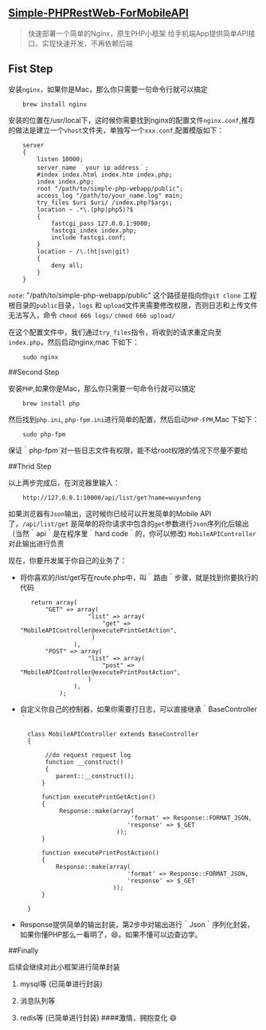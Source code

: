 ## [Simple-PHPRestWeb-ForMobileAPI](https://github.com/wuyunfeng/Simple-PHPRestWeb-ForMobileAPI.git)

> 快速部署一个简单的Nginx，原生PHP小框架 给手机端App提供简单API接口，实现快速开发，不再依赖后端

## Fist Step

安装`nginx`，如果你是Mac，那么你只需要一句命令行就可以搞定
		
		brew install nginx
安装的位置在/usr/local下，这时候你需要找到nginx的配置文件`nginx.conf`,推荐的做法是建立一个`vhost`文件夹，单独写一个`xxx.conf`,配置模版如下：
		
		server
		{
			listen 10000;
			server_name ｀your ip address｀;
			#index index.html index.htm index.php;
			index index.php;
			root "/path/to/simple-php-webapp/public";
			access_log "/path/to/your_name.log" main;
			try_files $uri $uri/ /index.php?$args;
			location ~ .*\.(php|php5)?$
			{
				fastcgi_pass 127.0.0.1:9000;
				fastcgi_index index.php;
				include fastcgi.conf;
    		}
    		location ~ /\.(ht|svn|git) 
    		{
        		deny all;
    		}
		}

*`note`*: "/path/to/simple-php-webapp/public" 这个路径是指向你`git clone` 工程根目录的`public`目录，`logs` 和 `upload`文件夹需要修改权限，否则日志和上传文件无法写入，命令 `chmod 666 logs/` `chmod 666 upload/`

在这个配置文件中，我们通过`try_files`指令，将收到的请求重定向至`index.php`，然后启动nginx,mac 下如下：
		
		sudo nginx

##Second Step

安装`PHP`,如果你是Mac，那么你只需要一句命令行就可以搞定
		
		brew install php
		
然后找到`php.ini`, `php-fpm.ini`进行简单的配置，然后启动`PHP-FPM`,Mac 下如下：

		sudo php-fpm
保证｀php-fpm`对一些日志文件有权限，能不给root权限的情况下尽量不要给

##Thrid Step

以上两步完成后，在浏览器里输入：

		http://127.0.0.1:10000/api/list/get?name=wuyunfeng
如果浏览器有`Json`输出，这时候你已经可以开发简单的Mobile API了，`/api/list/get` 是简单的将你请求中包含的`get`参数进行`Json`序列化后输出（当然｀api｀是在程序里｀hard code｀的，你可以修改)
`MobileAPIController`对此输出进行负责

现在，你要开发属于你自己的业务了：


   * 将你喜欢的/list/get写在route.php中，叫｀路由｀步骤，就是找到你要执行的代码
   
   
   			return array(
    			"GET" => array(
        					"list" => array(
           					 	"get" => "MobileAPIController@executePrintGetAction",
       						 )
    					),
    			"POST" => array(
        					"list" => array(
           					 	"post" => "MobileAPIController@executePrintPostAction",
        					)
   		 				),
					);


* 自定义你自己的控制器，如果你需要打日志，可以直接继承｀BaseController｀


		class MobileAPIController extends BaseController
		{

   			 //do request request log
   			 function __construct()
   			 {
        		parent::__construct();
    		}

    		function executePrintGetAction()
    		{
       			 Response::make(array(
           							 'format' => Response::FORMAT_JSON,
            						'response' => $_GET
       							 ));
   		 	}

    		function executePrintPostAction()
    		{
        		Response::make(array(
            						'format' => Response::FORMAT_JSON,
            						'response' => $_GET
        						));
    		}

		}
		


* Response提供简单的输出封装，第2步中对输出进行｀Json｀序列化封装，如果你懂PHP那么一看明了，😄。如果不懂可以边查边学。


##Finally

  后续会继续对此小框架进行简单封装
  
  1. mysql等 (已简单进行封装)
  
  2. 消息队列等
  
  3. redis等 (已简单进行封装)
####激情，拥抱变化 😄







